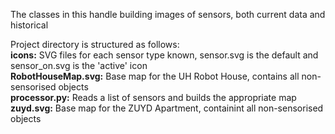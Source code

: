The classes in this handle building images of sensors, both current data and historical

Project directory is structured as follows:  
__icons:__ SVG files for each sensor type known, sensor.svg is the default and sensor_on.svg is the 'active' icon  
__RobotHouseMap.svg:__ Base map for the UH Robot House, contains all non-sensorised objects  
__processor.py:__ Reads a list of sensors and builds the appropriate map  
__zuyd.svg:__ Base map for the ZUYD Apartment, containint all non-sensorised objects  
